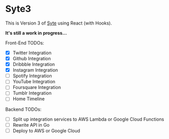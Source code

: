 # Syte3

This is Version 3 of [Syte](https://github.com/rigoneri/Syte2) using React (with Hooks).

**It's still a work in progress...**

Front-End TODOs:

-   [x] Twitter Integration
-   [x] Github Integration
-   [x] Dribbble Integration
-   [x] Instagram Integration
-   [ ] Spotify Integration
-   [ ] YouTube Integration
-   [ ] Foursquare Integration
-   [ ] Tumblr Integration
-   [ ] Home Timeline

Backend TODOs:

-   [ ] Split up integration services to AWS Lambda or Google Cloud Functions
-   [ ] Rewrite API in Go
-   [ ] Deploy to AWS or Google Cloud
